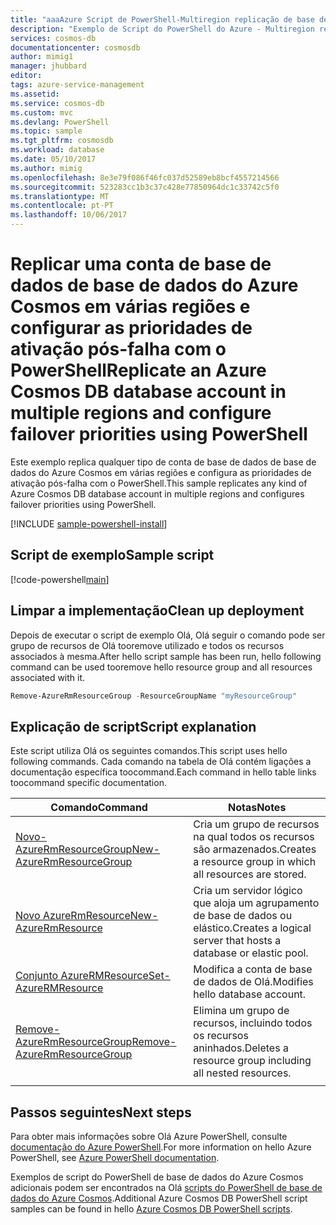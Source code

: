 ```yaml
---
title: "aaaAzure Script de PowerShell-Multiregion replicação de base de dados do Azure Cosmos | Microsoft Docs"
description: "Exemplo de Script do PowerShell do Azure - Multiregion replicação para a base de dados do Azure Cosmos"
services: cosmos-db
documentationcenter: cosmosdb
author: mimig1
manager: jhubbard
editor: 
tags: azure-service-management
ms.assetid: 
ms.service: cosmos-db
ms.custom: mvc
ms.devlang: PowerShell
ms.topic: sample
ms.tgt_pltfrm: cosmosdb
ms.workload: database
ms.date: 05/10/2017
ms.author: mimig
ms.openlocfilehash: 8e3e79f086f46fc037d52589eb8bcf4557214566
ms.sourcegitcommit: 523283cc1b3c37c428e77850964dc1c33742c5f0
ms.translationtype: MT
ms.contentlocale: pt-PT
ms.lasthandoff: 10/06/2017
---
```

# <a name="replicate-an-azure-cosmos-db-database-account-in-multiple-regions-and-configure-failover-priorities-using-powershell"></a><span data-ttu-id="151a3-103">Replicar uma conta de base de dados de base de dados do Azure Cosmos em várias regiões e configurar as prioridades de ativação pós-falha com o PowerShell</span><span class="sxs-lookup"><span data-stu-id="151a3-103">Replicate an Azure Cosmos DB database account in multiple regions and configure failover priorities using PowerShell</span></span>

<span data-ttu-id="151a3-104">Este exemplo replica qualquer tipo de conta de base de dados de base de dados do Azure Cosmos em várias regiões e configura as prioridades de ativação pós-falha com o PowerShell.</span><span class="sxs-lookup"><span data-stu-id="151a3-104">This sample replicates any kind of Azure Cosmos DB database account in multiple regions and configures failover priorities using PowerShell.</span></span> 

[!INCLUDE [sample-powershell-install](../../../includes/sample-powershell-install-no-ssh.md)]

## <a name="sample-script"></a><span data-ttu-id="151a3-105">Script de exemplo</span><span class="sxs-lookup"><span data-stu-id="151a3-105">Sample script</span></span>

[!code-powershell[main](../../../powershell_scripts/cosmosdb/replicate-database-multiple-regions/replicate-database-multiple-regions.ps1?highlight=37-44,47-48,51-55 "Replicate an Azure Cosmos DB account across multiple regions")]

## <a name="clean-up-deployment"></a><span data-ttu-id="151a3-106">Limpar a implementação</span><span class="sxs-lookup"><span data-stu-id="151a3-106">Clean up deployment</span></span>

<span data-ttu-id="151a3-107">Depois de executar o script de exemplo Olá, Olá seguir o comando pode ser grupo de recursos de Olá tooremove utilizado e todos os recursos associados à mesma.</span><span class="sxs-lookup"><span data-stu-id="151a3-107">After hello script sample has been run, hello following command can be used tooremove hello resource group and all resources associated with it.</span></span>

```powershell
Remove-AzureRmResourceGroup -ResourceGroupName "myResourceGroup"
```

## <a name="script-explanation"></a><span data-ttu-id="151a3-108">Explicação de script</span><span class="sxs-lookup"><span data-stu-id="151a3-108">Script explanation</span></span>

<span data-ttu-id="151a3-109">Este script utiliza Olá os seguintes comandos.</span><span class="sxs-lookup"><span data-stu-id="151a3-109">This script uses hello following commands.</span></span> <span data-ttu-id="151a3-110">Cada comando na tabela de Olá contém ligações a documentação específica toocommand.</span><span class="sxs-lookup"><span data-stu-id="151a3-110">Each command in hello table links toocommand specific documentation.</span></span>

| <span data-ttu-id="151a3-111">Comando</span><span class="sxs-lookup"><span data-stu-id="151a3-111">Command</span></span> | <span data-ttu-id="151a3-112">Notas</span><span class="sxs-lookup"><span data-stu-id="151a3-112">Notes</span></span> |
|---|---|
| [<span data-ttu-id="151a3-113">Novo-AzureRmResourceGroup</span><span class="sxs-lookup"><span data-stu-id="151a3-113">New-AzureRmResourceGroup</span></span>](https://docs.microsoft.com/powershell/resourcemanager/azurerm.resources/v3.5.0/new-azurermresourcegroup) | <span data-ttu-id="151a3-114">Cria um grupo de recursos na qual todos os recursos são armazenados.</span><span class="sxs-lookup"><span data-stu-id="151a3-114">Creates a resource group in which all resources are stored.</span></span> |
| [<span data-ttu-id="151a3-115">Novo AzureRmResource</span><span class="sxs-lookup"><span data-stu-id="151a3-115">New-AzureRmResource</span></span>](https://docs.microsoft.com/powershell/module/azurerm.resources/new-azurermresource?view=azurermps-3.8.0) | <span data-ttu-id="151a3-116">Cria um servidor lógico que aloja um agrupamento de base de dados ou elástico.</span><span class="sxs-lookup"><span data-stu-id="151a3-116">Creates a logical server that hosts a database or elastic pool.</span></span> |
| [<span data-ttu-id="151a3-117">Conjunto AzureRMResource</span><span class="sxs-lookup"><span data-stu-id="151a3-117">Set-AzureRMResource</span></span>](https://docs.microsoft.com/powershell/module/azurerm.resources/set-azurermresource?view=azurermps-3.8.0) | <span data-ttu-id="151a3-118">Modifica a conta de base de dados de Olá.</span><span class="sxs-lookup"><span data-stu-id="151a3-118">Modifies hello database account.</span></span> |
| [<span data-ttu-id="151a3-119">Remove-AzureRmResourceGroup</span><span class="sxs-lookup"><span data-stu-id="151a3-119">Remove-AzureRmResourceGroup</span></span>](https://docs.microsoft.com/powershell/resourcemanager/azurerm.resources/v3.5.0/remove-azurermresourcegroup) | <span data-ttu-id="151a3-120">Elimina um grupo de recursos, incluindo todos os recursos aninhados.</span><span class="sxs-lookup"><span data-stu-id="151a3-120">Deletes a resource group including all nested resources.</span></span> |
|||

## <a name="next-steps"></a><span data-ttu-id="151a3-121">Passos seguintes</span><span class="sxs-lookup"><span data-stu-id="151a3-121">Next steps</span></span>

<span data-ttu-id="151a3-122">Para obter mais informações sobre Olá Azure PowerShell, consulte [documentação do Azure PowerShell](https://docs.microsoft.com/powershell/).</span><span class="sxs-lookup"><span data-stu-id="151a3-122">For more information on hello Azure PowerShell, see [Azure PowerShell documentation](https://docs.microsoft.com/powershell/).</span></span>

<span data-ttu-id="151a3-123">Exemplos de script do PowerShell de base de dados do Azure Cosmos adicionais podem ser encontrados na Olá [scripts do PowerShell de base de dados do Azure Cosmos](../powershell-samples.md).</span><span class="sxs-lookup"><span data-stu-id="151a3-123">Additional Azure Cosmos DB PowerShell script samples can be found in hello [Azure Cosmos DB PowerShell scripts](../powershell-samples.md).</span></span>
